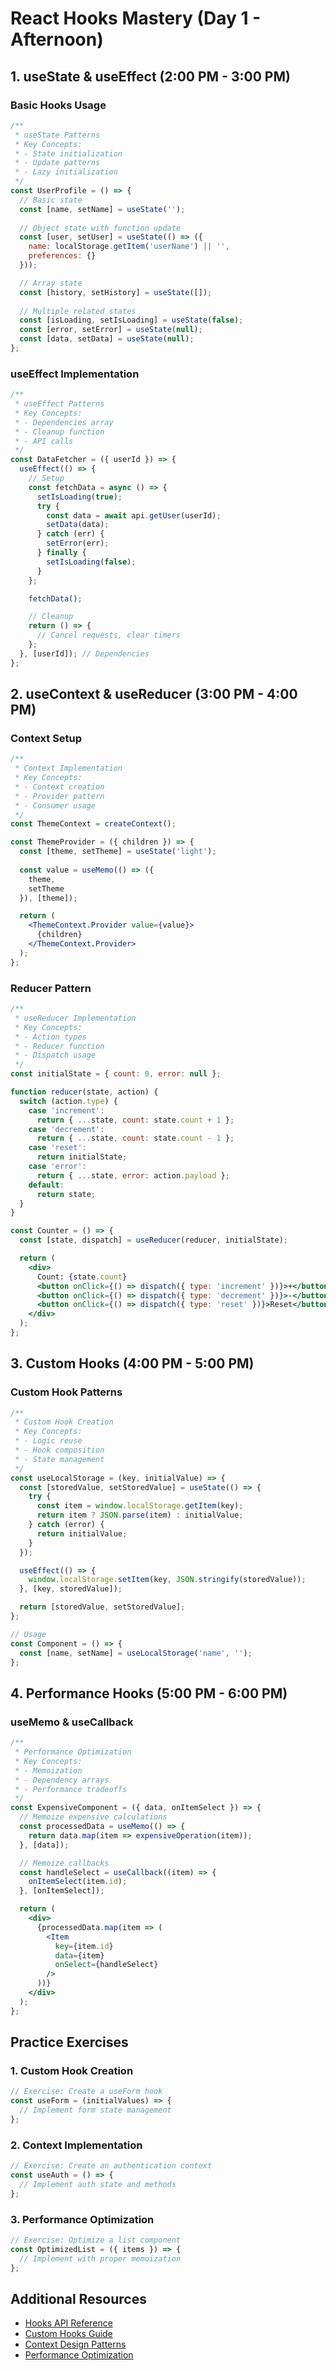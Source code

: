 # React Hooks Mastery (Day 1 - Afternoon)

## 1. useState & useEffect (2:00 PM - 3:00 PM)
<!-- Documentation: https://react.dev/reference/react/useState -->

### Basic Hooks Usage
```jsx
/**
 * useState Patterns
 * Key Concepts:
 * - State initialization
 * - Update patterns
 * - Lazy initialization
 */
const UserProfile = () => {
  // Basic state
  const [name, setName] = useState('');
  
  // Object state with function update
  const [user, setUser] = useState(() => ({
    name: localStorage.getItem('userName') || '',
    preferences: {}
  }));

  // Array state
  const [history, setHistory] = useState([]);
  
  // Multiple related states
  const [isLoading, setIsLoading] = useState(false);
  const [error, setError] = useState(null);
  const [data, setData] = useState(null);
};
```

### useEffect Implementation
```jsx
/**
 * useEffect Patterns
 * Key Concepts:
 * - Dependencies array
 * - Cleanup function
 * - API calls
 */
const DataFetcher = ({ userId }) => {
  useEffect(() => {
    // Setup
    const fetchData = async () => {
      setIsLoading(true);
      try {
        const data = await api.getUser(userId);
        setData(data);
      } catch (err) {
        setError(err);
      } finally {
        setIsLoading(false);
      }
    };

    fetchData();

    // Cleanup
    return () => {
      // Cancel requests, clear timers
    };
  }, [userId]); // Dependencies
};
```

## 2. useContext & useReducer (3:00 PM - 4:00 PM)
<!-- Documentation: https://react.dev/reference/react/useContext -->

### Context Setup
```jsx
/**
 * Context Implementation
 * Key Concepts:
 * - Context creation
 * - Provider pattern
 * - Consumer usage
 */
const ThemeContext = createContext();

const ThemeProvider = ({ children }) => {
  const [theme, setTheme] = useState('light');
  
  const value = useMemo(() => ({
    theme,
    setTheme
  }), [theme]);

  return (
    <ThemeContext.Provider value={value}>
      {children}
    </ThemeContext.Provider>
  );
};
```

### Reducer Pattern
```jsx
/**
 * useReducer Implementation
 * Key Concepts:
 * - Action types
 * - Reducer function
 * - Dispatch usage
 */
const initialState = { count: 0, error: null };

function reducer(state, action) {
  switch (action.type) {
    case 'increment':
      return { ...state, count: state.count + 1 };
    case 'decrement':
      return { ...state, count: state.count - 1 };
    case 'reset':
      return initialState;
    case 'error':
      return { ...state, error: action.payload };
    default:
      return state;
  }
}

const Counter = () => {
  const [state, dispatch] = useReducer(reducer, initialState);

  return (
    <div>
      Count: {state.count}
      <button onClick={() => dispatch({ type: 'increment' })}>+</button>
      <button onClick={() => dispatch({ type: 'decrement' })}>-</button>
      <button onClick={() => dispatch({ type: 'reset' })}>Reset</button>
    </div>
  );
};
```

## 3. Custom Hooks (4:00 PM - 5:00 PM)
<!-- Documentation: https://react.dev/learn/reusing-logic-with-custom-hooks -->

### Custom Hook Patterns
```jsx
/**
 * Custom Hook Creation
 * Key Concepts:
 * - Logic reuse
 * - Hook composition
 * - State management
 */
const useLocalStorage = (key, initialValue) => {
  const [storedValue, setStoredValue] = useState(() => {
    try {
      const item = window.localStorage.getItem(key);
      return item ? JSON.parse(item) : initialValue;
    } catch (error) {
      return initialValue;
    }
  });

  useEffect(() => {
    window.localStorage.setItem(key, JSON.stringify(storedValue));
  }, [key, storedValue]);

  return [storedValue, setStoredValue];
};

// Usage
const Component = () => {
  const [name, setName] = useLocalStorage('name', '');
};
```

## 4. Performance Hooks (5:00 PM - 6:00 PM)
<!-- Documentation: https://react.dev/reference/react/useMemo -->

### useMemo & useCallback
```jsx
/**
 * Performance Optimization
 * Key Concepts:
 * - Memoization
 * - Dependency arrays
 * - Performance tradeoffs
 */
const ExpensiveComponent = ({ data, onItemSelect }) => {
  // Memoize expensive calculations
  const processedData = useMemo(() => {
    return data.map(item => expensiveOperation(item));
  }, [data]);

  // Memoize callbacks
  const handleSelect = useCallback((item) => {
    onItemSelect(item.id);
  }, [onItemSelect]);

  return (
    <div>
      {processedData.map(item => (
        <Item 
          key={item.id}
          data={item}
          onSelect={handleSelect}
        />
      ))}
    </div>
  );
};
```

## Practice Exercises

### 1. Custom Hook Creation
```jsx
// Exercise: Create a useForm hook
const useForm = (initialValues) => {
  // Implement form state management
};
```

### 2. Context Implementation
```jsx
// Exercise: Create an authentication context
const useAuth = () => {
  // Implement auth state and methods
};
```

### 3. Performance Optimization
```jsx
// Exercise: Optimize a list component
const OptimizedList = ({ items }) => {
  // Implement with proper memoization
};
```

## Additional Resources
- [Hooks API Reference](https://react.dev/reference/react)
- [Custom Hooks Guide](https://react.dev/learn/reusing-logic-with-custom-hooks)
- [Context Design Patterns](https://react.dev/learn/passing-data-deeply-with-context)
- [Performance Optimization](https://react.dev/learn/managing-state) 